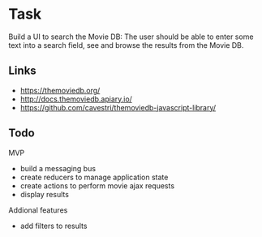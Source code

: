 Task
====

Build a UI to search the Movie DB: The user should be able to enter some text into a search field, see and browse the results from the Movie DB.


Links
-----

- https://themoviedb.org/
- http://docs.themoviedb.apiary.io/
- https://github.com/cavestri/themoviedb-javascript-library/

Todo
----

MVP

- build a messaging bus
- create reducers to manage application state
- create actions to perform movie ajax requests
- display results

Addional features

- add filters to results

